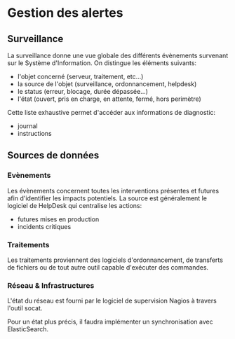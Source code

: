 Gestion des alertes
===================

Surveillance
------------

La surveillance donne une vue globale des différents évènements survenant sur le Système d'Information.
On distingue les éléments suivants:
- l'objet concerné (serveur, traitement, etc...)
- la source de l'objet (surveillance, ordonnancement, helpdesk)
- le status (erreur, blocage, durée dépassée...)
- l'état (ouvert, pris en charge, en attente, fermé, hors perimètre)

Cette liste exhaustive permet d'accéder aux informations de diagnostic:
- journal
- instructions

Sources de données
------------------

### Evènements

Les évènements concernent toutes les interventions présentes et futures afin d'identifier les impacts potentiels. La source est généralement le logiciel de HelpDesk qui centralise les actions:
- futures mises en production
- incidents critiques

### Traitements

Les traitements proviennent des logiciels d'ordonnancement, de transferts de fichiers ou de tout autre outil capable d'exécuter des commandes.

### Réseau & Infrastructures

L'état du réseau est fourni par le logiciel de supervision Nagios à travers l'outil socat.

Pour un état plus précis, il faudra implémenter un synchronisation avec ElasticSearch.
